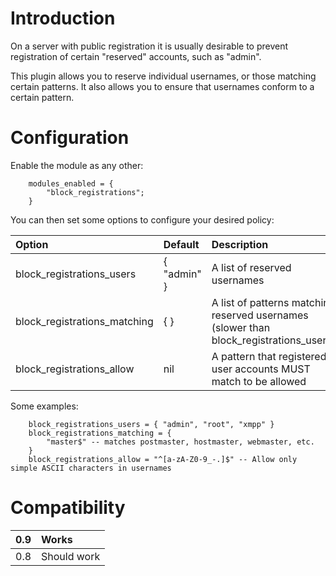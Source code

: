 # Introduction #

On a server with public registration it is usually desirable to prevent registration of certain "reserved" accounts, such as "admin".

This plugin allows you to reserve individual usernames, or those matching certain patterns. It also allows you to ensure that usernames conform to a certain pattern.

# Configuration #

Enable the module as any other:

```
    modules_enabled = {
        "block_registrations";
    }
```

You can then set some options to configure your desired policy:

| **Option** | **Default** | **Description** |
|:-----------|:------------|:----------------|
| block\_registrations\_users | { "admin" } | A list of reserved usernames |
| block\_registrations\_matching | { } | A list of patterns matching reserved usernames (slower than block\_registrations\_users) |
| block\_registrations\_allow | nil | A pattern that registered user accounts MUST match to be allowed |

Some examples:

```
    block_registrations_users = { "admin", "root", "xmpp" }
    block_registrations_matching = {
        "master$" -- matches postmaster, hostmaster, webmaster, etc.
    }
    block_registrations_allow = "^[a-zA-Z0-9_-.]$" -- Allow only simple ASCII characters in usernames
```

# Compatibility #
| 0.9 | Works |
|:----|:------|
| 0.8 | Should work |